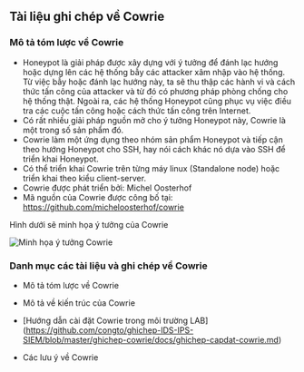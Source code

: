 ## Tài liệu ghi chép về Cowrie

### Mô tả tóm lược về Cowrie

- Honeypot là giải pháp được xây dựng với ý tưởng để đánh lạc hướng hoặc dựng lên các hệ thống bẫy các attacker xâm nhập vào hệ thống. Từ việc bẫy hoặc đánh lạc hướng này, ta sẽ thu thập các hành vi và cách thức tấn công của attacker và từ đó có phương pháp phòng chống cho hệ thống thật. Ngoài ra, các hệ thống Honeypot cũng phục vụ việc điều tra các cuộc tấn công hoặc cách thức tấn công trên Internet. 
- Có rất nhiều giải pháp nguồn mở cho ý tưởng Honeypot này, Cowrie là một trong số sản phẩm đó.
- Cowrie làm một ứng dụng theo nhóm  sản phẩm Honeypot và tiếp cận theo hướng Honeypot cho SSH, hay nói cách khác nó dựa vào SSH để triển khai Honeypot.
- Có thể triển khai Cowrie trên từng máy linux (Standalone node) hoặc triển khai theo kiểu client-server.
- Cowrie được phát triển bởi:  Michel Oosterhof
- Mã nguồn của Cowrie được công bố tại: https://github.com/micheloosterhof/cowrie

Hình dưới sẽ minh họa ý tưởng của Cowrie

![Minh họa ý tưởng Cowrie](./images/image1.png)


### Danh mục các tài liệu và ghi chép về Cowrie

- Mô tả tóm lược về Cowrie

- Mô tả về kiến trúc của Cowrie

- [Hướng dẫn cài đặt Cowrie trong môi trường LAB] (https://github.com/congto/ghichep-IDS-IPS-SIEM/blob/master/ghichep-cowrie/docs/ghichep-capdat-cowrie.md)

- Các lưu ý về Cowrie





